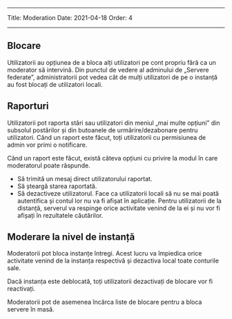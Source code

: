 - - -
Title: Moderation Date: 2021-04-18 Order: 4
- - -

## Blocare
Utilizatorii au opțiunea de a bloca alți utilizatori pe cont propriu fără ca un moderator să intervină. Din punctul de vedere al adminului de „Servere federate”, administratorii pot vedea cât de mulți utilizatori de pe o instanță au fost blocați de utilizatori locali.

## Raporturi
Utilizatorii pot raporta stări sau utilizatori din meniul „mai multe opțiuni” din subsolul postărilor și din butoanele de urmărire/dezabonare pentru utilizatori. Când un raport este făcut, toți utilizatorii cu permisiunea de admin vor primi o notificare.

Când un raport este făcut, există câteva opțiuni cu privire la modul în care moderatorul poate răspunde.
- Să trimită un mesaj direct utilizatorului raportat.
- Să șteargă starea raportată.
- Să dezactiveze utilizatorul. Face ca utilizatorii locali să nu se mai poată autentifica și contul lor nu va fi afișat în aplicație. Pentru utilizatorii de la distanță, serverul va respinge orice activitate venind de la ei și nu vor fi afișați în rezultatele căutărilor.

## Moderare la nivel de instanță
Moderatorii pot bloca instanțe întregi. Acest lucru va împiedica orice activitate venind de la instanța respectivă și dezactiva local toate conturile sale.

Dacă instanța este deblocată, toți utilizatorii dezactivați de blocare vor fi reactivați.

Moderatorii pot de asemenea încărca liste de blocare pentru a bloca servere în masă.
